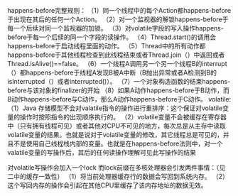happens-before完整规则：
    （1）同一个线程中的每个Action都happens-before于出现在其后的任何一个Action。
    （2）对一个监视器的解锁happens-before于每一个后续对同一个监视器的加锁。
    （3）对volatile字段的写入操作happens-before于每一个后续的同一个字段的读操作。
    （4）Thread.start()的调用会happens-before于启动线程里面的动作。
    （5）Thread中的所有动作都happens-before于其他线程检查到此线程结束或者Thread.join（）中返回或者Thread.isAlive()==false。
    （6）一个线程A调用另一个另一个线程B的interrupt（）都happens-before于线程A发现B被A中断（B抛出异常或者A检测到B的isInterrupted（）或者interrupted()）。
    （7）一个对象构造函数的结束happens-before与该对象的finalizer的开始
    （8）如果A动作happens-before于B动作，而B动作happens-before与C动作，那么A动作happens-before于C动作。
volatile:  
（1）Java 存储模型不会对valatile指令的操作进行重排序：这个保证对volatile变量的操作时按照指令的出现顺序执行的。
（2）volatile变量不会被缓存在寄存器中（只有拥有线程可见）或者其他对CPU不可见的地方，每次总是从主存中读取volatile变量的结果。也就是说对于volatile变量的修改，其它线程总是可见的，并且不是使用自己线程栈内部的变量。也就是在happens-before法则中，对一个valatile变量的写操作后，其后的任何读操作理解可见此写操作的结果

对volatile写操作会加入一个lock 而lock前缀在多核处理器会引发两件事情：（见二中的缓存一致性）
  （1）将当前处理器缓存行的数据会写回到系统内存。
  （2）这个写回内存的操作会引起在其他CPU里缓存了该内存地址的数据无效。
